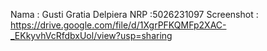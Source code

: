 Nama	: Gusti Gratia Delpiera
NRP 	:5026231097
Screenshot : https://drive.google.com/file/d/1XgrPFKQMFp2XAC-_EKkyvhVcRfdbxUol/view?usp=sharing
